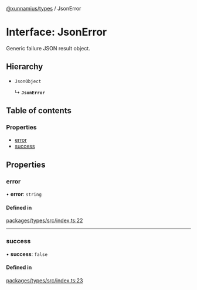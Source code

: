 [@xunnamius/types][1] / JsonError

# Interface: JsonError

Generic failure JSON result object.

## Hierarchy

- `JsonObject`

  ↳ **`JsonError`**

## Table of contents

### Properties

- [error][2]
- [success][3]

## Properties

### error

• **error**: `string`

#### Defined in

[packages/types/src/index.ts:22][4]

---

### success

• **success**: `false`

#### Defined in

[packages/types/src/index.ts:23][5]

[1]: ../README.md
[2]: JsonError.md#error
[3]: JsonError.md#success
[4]:
  https://github.com/Xunnamius/typescript-utils/blob/06152bc/packages/types/src/index.ts#L22
[5]:
  https://github.com/Xunnamius/typescript-utils/blob/06152bc/packages/types/src/index.ts#L23
